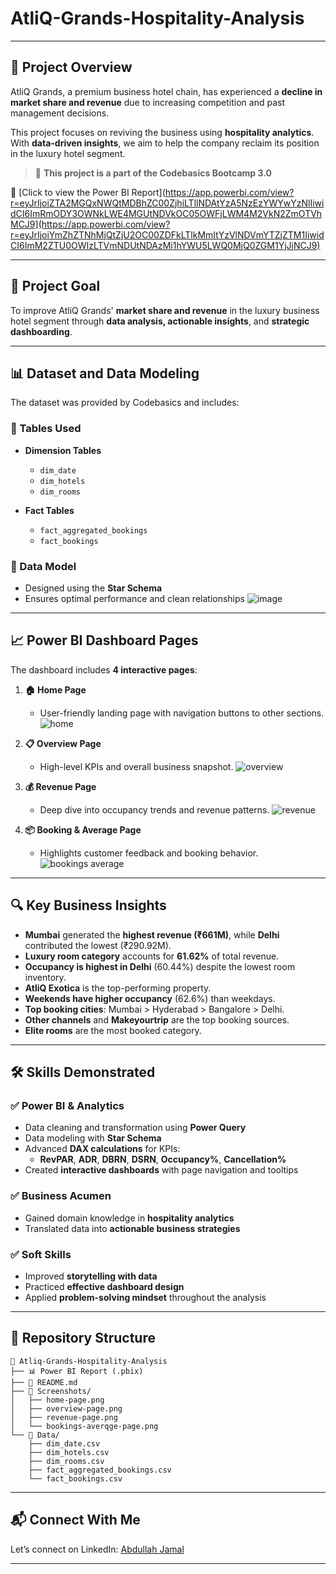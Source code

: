 # AtliQ-Grands-Hospitality-Analysis

---

## 📌 Project Overview

AtliQ Grands, a premium business hotel chain, has experienced a **decline in market share and revenue** due to increasing competition and past management decisions.

This project focuses on reviving the business using **hospitality analytics**. With **data-driven insights**, we aim to help the company reclaim its position in the luxury hotel segment.

> 🎯 **This project is a part of the Codebasics Bootcamp 3.0**

🔗 [Click to view the Power BI Report](https://app.powerbi.com/view?r=eyJrIjoiZTA2MGQxNWQtMDBhZC00ZjhiLTllNDAtYzA5NzEzYWYwYzNlIiwidCI6ImRmODY3OWNkLWE4MGUtNDVkOC05OWFjLWM4M2VkN2ZmOTVhMCJ9](https://app.powerbi.com/view?r=eyJrIjoiYmZhZTNhMjQtZjU2OC00ZDFkLTlkMmItYzVlNDVmYTZjZTM1IiwidCI6ImM2ZTU0OWIzLTVmNDUtNDAzMi1hYWU5LWQ0MjQ0ZGM1YjJjNCJ9)

---

## 🎯 Project Goal

To improve AtliQ Grands' **market share and revenue** in the luxury business hotel segment through **data analysis, actionable insights**, and **strategic dashboarding**.

---

## 📊 Dataset and Data Modeling

The dataset was provided by Codebasics and includes:

### 📁 Tables Used

- **Dimension Tables**
  - `dim_date`
  - `dim_hotels`
  - `dim_rooms`

- **Fact Tables**
  - `fact_aggregated_bookings`
  - `fact_bookings`

### 🔄 Data Model

- Designed using the **Star Schema**
- Ensures optimal performance and clean relationships
  ![image](https://github.com/user-attachments/assets/5945f22f-9cbd-4be7-a247-e3612b67612a)


---

## 📈 Power BI Dashboard Pages

The dashboard includes **4 interactive pages**:

1. **🏠 Home Page**  
   - User-friendly landing page with navigation buttons to other sections.
     ![home](https://github.com/user-attachments/assets/4e1a6d9d-083f-435c-9e76-0d60125b777b)


2. **📋 Overview Page**  
   - High-level KPIs and overall business snapshot.
     ![overview](https://github.com/user-attachments/assets/74c237a4-023b-4595-a3ad-0c69864cc3c8)


3. **💰 Revenue Page**  
   - Deep dive into occupancy trends and revenue patterns.
     ![revenue](https://github.com/user-attachments/assets/f927a4e1-d09f-4418-be17-03c4230312bd)


4. **📦 Booking & Average Page**  
   - Highlights customer feedback and booking behavior.
     ![bookings   average](https://github.com/user-attachments/assets/8e641c19-9f3e-4839-8793-aa830c5f4e51)


---

## 🔍 Key Business Insights

-  **Mumbai** generated the **highest revenue (₹661M)**, while **Delhi** contributed the lowest (₹290.92M).
-  **Luxury room category** accounts for **61.62%** of total revenue.
-  **Occupancy is highest in Delhi** (60.44%) despite the lowest room inventory.
-  **AtliQ Exotica** is the top-performing property.
-  **Weekends have higher occupancy** (62.6%) than weekdays.
-  **Top booking cities**: Mumbai > Hyderabad > Bangalore > Delhi.
-  **Other channels** and **Makeyourtrip** are the top booking sources.
-  **Elite rooms** are the most booked category.

---

## 🛠️ Skills Demonstrated

### ✅ Power BI & Analytics

- Data cleaning and transformation using **Power Query**
- Data modeling with **Star Schema**
- Advanced **DAX calculations** for KPIs:
  - **RevPAR**, **ADR**, **DBRN**, **DSRN**, **Occupancy%**, **Cancellation%**
- Created **interactive dashboards** with page navigation and tooltips

### ✅ Business Acumen

- Gained domain knowledge in **hospitality analytics**
- Translated data into **actionable business strategies**

### ✅ Soft Skills

- Improved **storytelling with data**
- Practiced **effective dashboard design**
- Applied **problem-solving mindset** throughout the analysis

---

## 📎 Repository Structure

```
📁 Atliq-Grands-Hospitality-Analysis
├── 📊 Power BI Report (.pbix)
├── 📄 README.md
├── 📁 Screenshots/
│   ├── home-page.png
│   ├── overview-page.png
│   ├── revenue-page.png
│   └── bookings-averqge-page.png
└── 📁 Data/
    ├── dim_date.csv
    ├── dim_hotels.csv
    ├── dim_rooms.csv
    ├── fact_aggregated_bookings.csv
    └── fact_bookings.csv
```

---

## 📬 Connect With Me

Let’s connect on LinkedIn: [Abdullah Jamal]([https://www.linkedin.com/in/your-profile](https://www.linkedin.com/in/abdullah-jamal-aj/))

---
